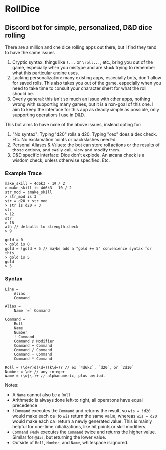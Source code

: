# RollDice

## Discord bot for simple, personalized, D&D dice rolling

There are a million and one dice rolling apps out there, but I find they tend to have the same issues:

1. Cryptic syntax: things like `!...` or `\roll...`, etc., bring you out of the game, especially when you mistype and are stuck trying to remember what this particular engine uses.
2. Lacking personalization: many existing apps, especially bots, don't allow for saved rolls. This also takes you out of the game, especially when you need to take time to consult your character sheet for what the roll should be.
3. Overly general: this isn't so much an issue with other apps, nothing wrong with supporting many games, but it is a non-goal of this one. I aim to keep the interface for this app as deadly simple as possible, only supporting operations I use in D&D.

This bot aims to have none of the above issues, instead opting for:

1. "No syntax": Typing "d20" rolls a d20. Typing "dex" does a dex check. Etc. No exclamation points or backslashes needed.
2. Personal Aliases & Values: the bot can store roll actions or the results of those actions, and easily call, view and modify them.
3. D&D specific interface: Dice don't explode. An arcana check is a wisdom check, unless otherwise specified. Etc.

### Example Trace

```
make_skill = 4d6k3 - 10 / 2
> make_skill is 4d6k3 - 10 / 2
str_mod = !make_skill
> str_mod is 3
str = d20 + str_mod
> str is d20 + 3
str
> 12
str
> 18
ath // defaults to strength.check
> 9

gold = 0
> gold is 0
gold = !gold + 5 // maybe add a "gold += 5" convenience syntax for this
> gold is 5
gold
> 5
```

### Syntax

```
Line =
    Alias
    Command

Alias =
    Name `=` Command

Command =
    Roll
    Name
    Number
    ! Command
    Command @ Modifier
    Command + Command
    Command / Command
    Command - Command
    Command * Command

Roll = (\d+?)d(\d+)(k\d+)? // ex `4d6k2`, `d20`, or `2d10`
Number = \d+ // any integer
Name = (\w|\.)+ // alphanumeric, plus period.
```

Notes:

- A `Name` cannot also be a `Roll`
- Arithmetic is always done left-to right, all operations have equal precedence
- `!Command` executes the `Command` and returns the result, so `wis = !d20` would make each call to `wis` return the same value, whereas `wis = d20` would make each call return a newly generated value. This is mainly helpful for one-time initializations, like hit points or skill modifiers.
- `Command @adv` executes the `Command` twice and returns the higher value. Similar for `@dis`, but returning the lower value.
- Outside of `Roll`, `Number`, and `Name`, whitespace is ignored.
